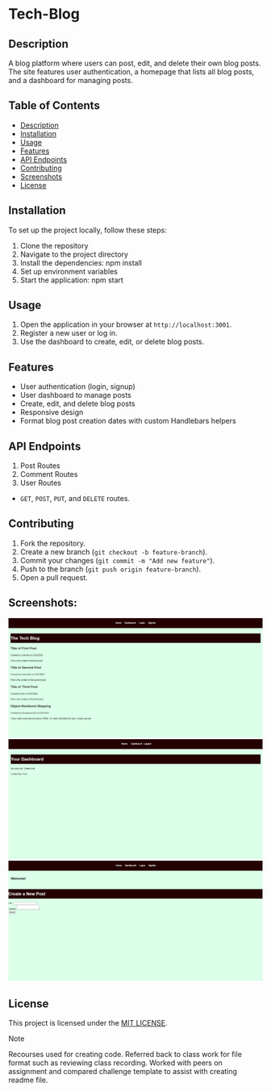 # Tech-Blog

## Description

A blog platform where users can post, edit, and delete their own blog posts. The site features user authentication, a homepage that lists all blog posts, and a dashboard for managing posts.

## Table of Contents

- [Description](#Description)
- [Installation](#installation)
- [Usage](#usage)
- [Features](#features)
- [API Endpoints](#api-endpoints)
- [Contributing](#contributing)
- [Screenshots](#screenshots)
- [License](#license)

## Installation

To set up the project locally, follow these steps:

1. Clone the repository
2. Navigate to the project directory
3. Install the dependencies: npm install
4. Set up environment variables
5. Start the application: npm start

## Usage

1. Open the application in your browser at `http://localhost:3001`.
2. Register a new user or log in.
3. Use the dashboard to create, edit, or delete blog posts.

## Features

- User authentication (login, signup)
- User dashboard to manage posts
- Create, edit, and delete blog posts
- Responsive design
- Format blog post creation dates with custom Handlebars helpers

## API Endpoints

1. Post Routes
2. Comment Routes
3. User Routes

- `GET`, `POST`, `PUT`, and `DELETE` routes.

## Contributing

1. Fork the repository.
2. Create a new branch (`git checkout -b feature-branch`).
3. Commit your changes (`git commit -m "Add new feature"`).
4. Push to the branch (`git push origin feature-branch`).
5. Open a pull request.

## Screenshots:

![alt text](<Images/Screenshot 1.png>)
![alt text](<Images/Screenshot 2.png>)
![alt text](<Images/Screenshot 3.png>)

## License

This project is licensed under the [MIT LICENSE](LICENSE).

> [!NOTE]  
> Recourses used for creating code. Referred back to class work for file format such as reviewing class recording. Worked with peers on assignment and compared challenge template to assist with creating readme file.
